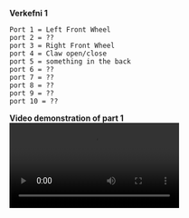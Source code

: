 **Verkefni 1**


    Port 1 = Left Front Wheel
    port 2 = ??
    port 3 = Right Front Wheel
    port 4 = Claw open/close
    port 5 = something in the back
    port 6 = ??
    port 7 = ??
    port 8 = ??
    port 9 = ??
    port 10 = ??


**Video demonstration of part 1**
<video controls>
  <source src="./VID_20250826_124338.mp4" type="video/mp4">
  Your browser does not support the video tag.
</video>
